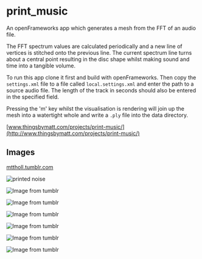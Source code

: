 # print_music

An openFrameworks app which generates a mesh from the FFT of an audio file.

The FFT spectrum values are calculated periodically and a new line of vertices is stitched onto the previous line. The current spectrum line turns about a central point resulting in the disc shape whilst making sound and time into a tangible volume.

To run this app clone it first and build with openFrameworks. Then copy the ````settings.xml```` file to a file called ````local.settings.xml```` and enter the path to a source audio file. The length of the track in seconds should also be entered in the specified field.

Pressing the 'm' key whilst the visualisation is rendering will join up the mesh into a watertight whole and write a ````.ply```` file into the data directory.

[www.thingsbymatt.com/projects/print-music/](http://www.thingsbymatt.com/projects/print-music/)

## Images
[mttholl.tumblr.com](http://mttholl.tumblr.com/)

![printed noise](https://41.media.tumblr.com/40947fc44f13d6c8cabe33f62c8a9452/tumblr_np2yimSaH41tbt3dko1_540.png)

![Image from tumblr](https://40.media.tumblr.com/22be5c05aed0c2811b6aca0c16264bc6/tumblr_nion4bSsLF1rxgdjxo9_1280.png)

![Image from tumblr](https://41.media.tumblr.com/4da61fd6f5a29dff20f7d57d7c7b1ae1/tumblr_nion4bSsLF1rxgdjxo8_1280.png)

![Image from tumblr](https://41.media.tumblr.com/b81723ed93e7b5879d8999b8bb755851/tumblr_nion4bSsLF1rxgdjxo5_1280.png)

![Image from tumblr](https://36.media.tumblr.com/32f63435a58e2bd5e40f7b333d4beddd/tumblr_nion4bSsLF1rxgdjxo4_1280.png)

![Image from tumblr](https://41.media.tumblr.com/26e85c1a4960c6103a597deaa4eff6d1/tumblr_nion4bSsLF1rxgdjxo3_1280.png)

![Image from tumblr](https://36.media.tumblr.com/ced1b13c84188f2fa47e0d6c014bb853/tumblr_nion4bSsLF1rxgdjxo2_1280.png)

